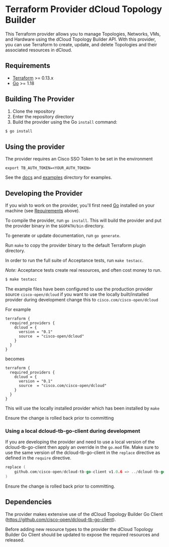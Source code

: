 # Terraform Provider dCloud Topology Builder

This Terraform provider allows you to manage Topologies, Networks, VMs, and Hardware using the dCloud Topology Builder API. With this provider, you can use Terraform to create, update, and delete Topologies and their associated resources in dCloud.

## Requirements

-	[Terraform](https://www.terraform.io/downloads.html) >= 0.13.x
-	[Go](https://golang.org/doc/install) >= 1.18

## Building The Provider

1. Clone the repository
1. Enter the repository directory
1. Build the provider using the Go `install` command: 
```sh
$ go install
```

## Using the provider

The provider requires an Cisco SSO Token to be set in the environment

`export TB_AUTH_TOKEN=<YOUR_AUTH_TOKEN>`

See the [docs](/docs) and [examples](/examples) directory for examples.

## Developing the Provider

If you wish to work on the provider, you'll first need [Go](http://www.golang.org) installed on your machine (see [Requirements](#requirements) above).

To compile the provider, run `go install`. This will build the provider and put the provider binary in the `$GOPATH/bin` directory.

To generate or update documentation, run `go generate`.

Run `make` to copy the provider binary to the default Terraform plugin directory.

In order to run the full suite of Acceptance tests, run `make testacc`.

*Note:* Acceptance tests create real resources, and often cost money to run.

```sh
$ make testacc
```

The example files have been configured to use the production provider source `cisco-open/dcloud` if you want to use the locally built/installed provider during development change this to `cisco.com/cisco-open/dcloud`

For example

```hcl
terraform {
  required_providers {
    dcloud = {
      version = "0.1"
      source  = "cisco-open/dcloud"
    }
  }
}
```
becomes

```hcl
terraform {
  required_providers {
    dcloud = {
      version = "0.1"
      source  = "cisco.com/cisco-open/dcloud"
    }
  }
}
```
This will use the locally installed provider which has been installed by `make`

Ensure the change is rolled back prior to committing

### Using a local dcloud-tb-go-client during development

If you are developing the provider and need to use a local version of the dcloud-tb-go-client then apply an override in the `go.mod` file.
Make sure to use the same version of the dcloud-tb-go-client in the `replace` directive as defined in the `require` directive.

```go
replace (
    github.com/cisco-open/dcloud-tb-go-client v1.0.6 => ../dcloud-tb-go-client
)
```

Ensure the change is rolled back prior to committing.

## Dependencies

The provider makes extensive use of the dCloud Topology Builder Go Client (https://github.com/cisco-open/dcloud-tb-go-client).

Before adding new resource types to the provider the dCloud Topology Builder Go Client should be updated to expose the required resources and released.
